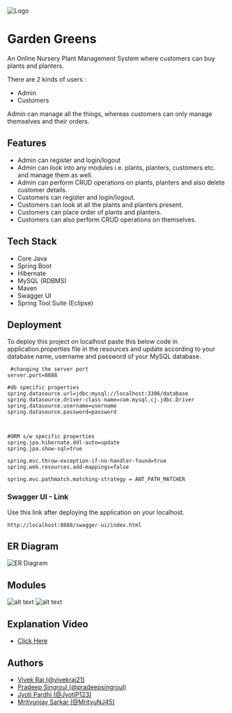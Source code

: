 ![Logo](https://i.ibb.co/c1qYrZy/Garden-greens-1.png)
# Garden Greens

An Online Nursery Plant Management System where customers can buy 
plants and planters.

There are 2 kinds of users : 

- Admin
- Customers 

Admin can manage all the things, whereas customers can only manage themselves and
their orders.
## Features

- Admin can register and login/logout 
- Admin can look into any modules i.e. plants, planters, customers etc. and manage them as well.
- Admin can perform CRUD operations on plants, planters and also delete customer details.
- Customers can register and login/logout.
- Customers can look at all the plants and planters present.
- Customers can place order of plants and planters.
- Customers can also perform CRUD operations on themselves.



## Tech Stack

- Core Java
- Spring Boot
- Hibernate
- MySQL (RDBMS)
- Maven
- Swagger UI
- Spring Tool Suite (Eclipse)


## Deployment

To deploy this project on localhost paste this below code in application.properties file in the 
resources and update according to your database name, username and password of your MySQL database.

```properties
 #changing the server port
server.port=8888

#db specific properties
spring.datasource.url=jdbc:mysql://localhost:3306/database
spring.datasource.driver-class-name=com.mysql.cj.jdbc.Driver
spring.datasource.username=username
spring.datasource.password=password



#ORM s/w specific properties
spring.jpa.hibernate.ddl-auto=update
spring.jpa.show-sql=true

spring.mvc.throw-exception-if-no-handler-found=true
spring.web.resources.add-mappings=false

spring.mvc.pathmatch.matching-strategy = ANT_PATH_MATCHER

```

### Swagger UI - Link

Use this link after deploying the application on your localhost.
```swagger
http://localhost:8888/swagger-ui/index.html

```
## ER Diagram

![ER Diagram](https://i.ibb.co/2PfBRwr/ERDIA.png)
## Modules

![alt text](https://i.ibb.co/jgDvHfk/hello-Module1.png)
![alt text](https://i.ibb.co/dgB0QjT/modul2.png)


## Explanation Video

- [Click Here]( https://drive.google.com/file/d/1FmdL1pRTIosr67cbZPksqyzeNpUuhH57/view)
## Authors

- [Vivek Raj (@vivekraj21) ](https://github.com/vivekraj21)
- [Pradeep Singroul (@pradeepsingroul) ](https://github.com/pradeepsingroul)
- [Jyoti Pardhi (@JyotiP123) ](https://github.com/JyotiP123)
- [Mrityunjay Sarkar (@MrityuNJ45)](https://github.com/MrityuNJ45)
